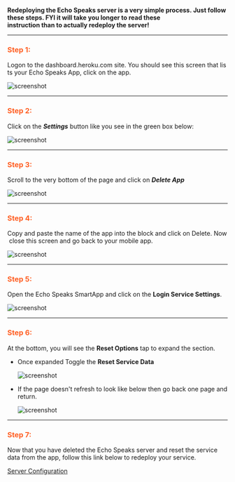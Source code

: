 
**Redeploying the Echo Speaks server is a very simple process. Just follow these steps.
**FYI** it will take you longer to read these instruction than to actually redeploy the server!**

---
### <h3 style="color: #FF6025;">Step 1:</h3>
Logon to the dashboard.heroku.com site. You should see this screen that lists your Echo Speaks App, click on the app.

  ![screenshot](img/server_removal_1.jpg)

---
### <h3 style="color: #FF6025;">Step 2:</h3>
Click on the ***Settings*** button like you see in the green box below:

![screenshot](img/server_removal_2.jpg)

---
### <h3 style="color: #FF6025;">Step 3:</h3>
Scroll to the very bottom of the page and click on ***Delete App***

![screenshot](img/server_removal_3.jpg)

---
### <h3 style="color: #FF6025;">Step 4:</h3>
Copy and paste the name of the app into the block and click on Delete. Now close this screen and go back to your mobile app.

![screenshot](img/server_removal_4.jpg)

---
### <h3 style="color: #FF6025;">Step 5:</h3>
Open the Echo Speaks SmartApp and click on the **Login Service Settings**.

![screenshot](img/server_redeploy_5.png)

---
### <h3 style="color: #FF6025;">Step 6:</h3>
At the bottom, you will see the **Reset Options** tap to expand the section.

* Once expanded Toggle the **Reset Service Data**

    ![screenshot](img/server_reset_1.png)

* If the page doesn't refresh to look like below then go back one page and return.

    ![screenshot](img/server_redeploy_6.png)

---
### <h3 style="color: #FF6025;">Step 7:</h3>
Now that you have deleted the Echo Speaks server and reset the service data from the app, follow this link below to redeploy your service.

[Server Configuration](/echo-speaks-docs/configuration/smartthings/config_server)
